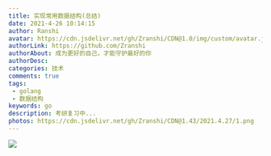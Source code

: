 ```yaml
---
title: 实现常用数据结构(总结)
date: 2021-4-26 10:14:15
author: Ranshi
avatar: https://cdn.jsdelivr.net/gh/Zranshi/CDN@1.0/img/custom/avatar.jpg
authorLink: https://github.com/Zranshi
authorAbout: 成为更好的自己，才能守护最好的你
authorDesc: 
categories: 技术
comments: true
tags: 
 - golang
 - 数据结构
keywords: go
description: 考研复习中...
photos: https://cdn.jsdelivr.net/gh/Zranshi/CDN@1.43/2021.4.27/1.png
---
```


![](https://i.loli.net/2021/04/26/E1X9vDBbyIPR8L3.png)
